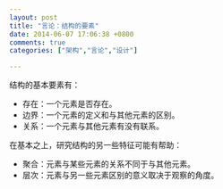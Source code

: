 ```yaml
---
layout: post
title: "言论：结构的要素"
date: 2014-06-07 17:06:38 +0800
comments: true
categories: ["架构","言论","设计"]

---
```


结构的基本要素有：

* 存在：一个元素是否存在。
* 边界：一个元素的定义和与其他元素的区别。
* 关系：一个元素与其他元素有没有联系。

在基本之上，研究结构的另一些特征可能有帮助：

* 聚合：元素与某些元素的关系不同于与其他元素。
* 层次：元素与另一些元素区别的意义取决于观察的角度。
